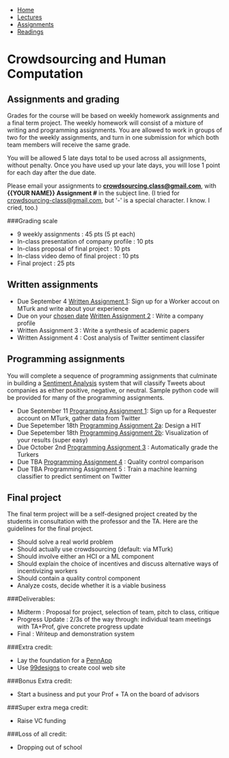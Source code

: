 <ul id="ProjectSubmenu">
    <li><a class="home" href="index.html" title="Home">Home</a></li>
    <li><a class="syllabus" href="syllabus.html" title="Lectures">Lectures</a></li>
    <li><a class="assignments" href="assignments.html" title="Assignments">Assignments</a></li>
    <li><a class="resources" href="resources.html" title="Resources">Readings</a></li>
</ul>

<link rel="stylesheet" type="text/css" href="stylesheet.css" />

# Crowdsourcing and Human Computation

## Assignments and grading
Grades for the course will be based on weekly homework assignments and a final term project. The weekly homework will consist of a mixture of writing and programming assignments. You are allowed to work in groups of two for the weekly assignments, and turn in one submission for which both team members will receive the same grade.

You will be allowed 5 late days total to be used across all assignments, without penalty. Once you have used up your late days, you will lose 1 point for each day after the due date. 

Please email your assignments to <b>crowdsourcing.class@gmail.com</b>, with <b>{{YOUR NAME}} Assignment #</b> in the subject line. (I tried for crowdsourcing-class@gmail.com, but '-' is a special character. I know. I cried, too.)

###Grading scale

- 9 weekly assignments : 45 pts (5 pt each)
- In-class presentation of company profile : 10 pts 
- In-class proposal of final project : 10 pts
- In-class video demo of final project : 10 pts
- Final project : 25 pts

## Written assignments

- Due September 4 [Written Assignment 1](assignments/wa1.html): Sign up for a Worker accout on MTurk and write about your experience
- Due on your [chosen date](https://docs.google.com/spreadsheet/ccc?key=0Aqm_QKjV_1EkdHdYRU1lOXFncHFxaXVDdTJqZVRuR1E&usp=sharing) [Written Assignment 2](assignments/wa3.html) : Write a company profile 
- Written Assignment 3 : Write a synthesis of academic papers
- Written Assignment 4 : Cost analysis of Twitter sentiment classifer

## Programming assignments

You will complete a sequence of programming assignments that culminate in building a [Sentiment Analysis](http://en.wikipedia.org/wiki/Sentiment_analysis) system that will classify Tweets about companies as either positive, negative, or neutral.  Sample python code will be provided for many of the programming assignments.

- Due September 11 [Programming Assignment 1](assignments/pa1.html): Sign up for a Requester account on MTurk, gather data from Twitter
- Due Sepetember 18th [Programming Assignment 2a](assignments/pa2.html): Design a HIT
- Due Sepetember 18th [Programming Assignment 2b](assignments/pa2b.html): Visualization of your results (super easy) 
- Due October 2nd [Programming Assignment 3](assignments/pa3.html) : Automatically grade the Turkers
- Due TBA [Programming Assignment 4]() : Quality control comparison
- Due TBA Programming Assignment 5 : Train a machine learning classifier to predict sentiment on Twitter

## Final project
The final term project will be a self-designed project created by the students in consultation with the professor and the TA.  Here are the guidelines for the final project.

- Should solve a real world problem
- Should actually use crowdsourcing (default: via MTurk)
- Should involve either an HCI or a ML component
- Should explain the choice of incentives and discuss alternative ways of incentivizing workers 
- Should contain a quality control component
- Analyze costs, decide whether it is a viable business

###Deliverables: 
- Midterm : Proposal for project, selection of team, pitch to class, critique 
- Progress Update : 2/3s of the way through: individual team meetings with TA+Prof, give concrete progress update
- Final : Writeup and demonstration system

###Extra credit: 
- Lay the foundation for a [PennApp](http://2013f.pennapps.com/) 
- Use [99designs](http://99designs.com/) to create cool web site

###Bonus Extra credit: 
- Start a business and put your Prof + TA on the board of advisors

###Super extra mega credit: 
- Raise VC funding 

###Loss of all credit: 
- Dropping out of school 




